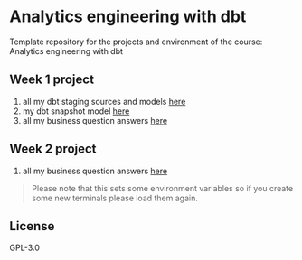 # Analytics engineering with dbt

Template repository for the projects and environment of the course: Analytics engineering with dbt


## Week 1 project

1. all my dbt staging sources and models [here](greenery/models/staging/postgres/)
2. my dbt snapshot model [here](greenery/snapshots/snapshot_orders.sql) 
3. all my business question answers [here](greenery/projects_answers/week_1_answers.md)

## Week 2 project
1. all my business question answers [here](greenery/projects_answers/week_2_answers.md)


> Please note that this sets some environment variables so if you create some new terminals please load them again.

## License
GPL-3.0
